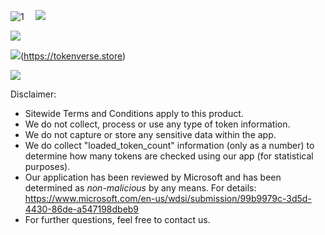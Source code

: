 ![1](https://i.ibb.co/PGNLDrH/TVC-mainlogo-forgithub1.png)
⠀
![](https://i.ibb.co/8jP9s5q/TVC-sellixdesign1.png)

![](https://i.ibb.co/syjdR6x/TVC-sellixdesign2.png)

![](https://i.ibb.co/nQfv36k/TVC-sellixdesign4.png)(https://tokenverse.store)

[![](https://i.ibb.co/RpBzqt5/TVC-sellixdesign3.png)](https://github.com/TokenverseTools/Twitter-Token-Checker/releases/download/v1.0/TOKENVERSE-Twitter-Token-Checker.zip)

 
Disclaimer:
- Sitewide Terms and Conditions apply to this product.
- We do not collect, process or use any type of token information.
- We do not capture or store any sensitive data within the app.
- We do collect "loaded_token_count" information (only as a number) to determine how many tokens are checked using our app (for statistical purposes).
- Our application has been reviewed by Microsoft and has been determined as *non-malicious* by any means. For details: https://www.microsoft.com/en-us/wdsi/submission/99b9979c-3d5d-4430-86de-a547198dbeb9
- For further questions, feel free to contact us.
